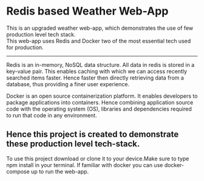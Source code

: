 # Redis based Weather Web-App
This is an upgraded weather web-app, which demonstrates the use of few production level tech stack. <br>
This web-app uses Redis and Docker two of the most essential tech used for production.
***
Redis is an in-memory, NoSQL data structure. All data in redis is stored in a key-value pair. This enables caching with which we can access recently searched items faster. Hence faster then directly retrieving data from a database, thus providing a finer user experience.

Docker is an open source containerization platform. It enables developers to package applications into containers. Hence combining application source code with the operating system (OS), libraries and dependencies required to run that code in any environment.

## Hence this project is created to demonstrate these production level tech-stack.

To use this project download or clone it to your device.Make sure to type npm install in your terminal.
If familiar with docker you can use docker-compose up to run the web-app.

